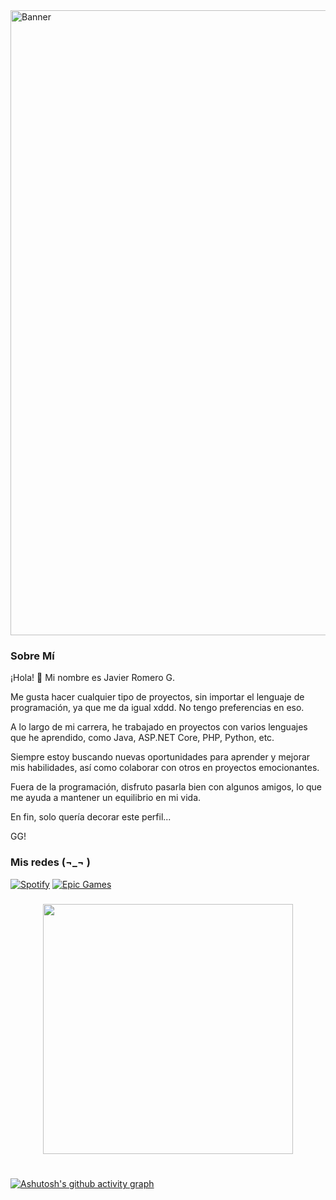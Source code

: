 <div>
  <img src="https://static.planetminecraft.com/files/profile_banner/5108661_2.png" style="width: 1000px; height: auto;" alt="Banner" />
</div>



### Sobre Mí


¡Hola! 👋 Mi nombre es Javier Romero G.

Me gusta hacer cualquier tipo de proyectos, sin importar el lenguaje de programación, ya que me da igual xddd. No tengo preferencias en eso.

A lo largo de mi carrera, he trabajado en proyectos con varios lenguajes que he aprendido, como Java, ASP.NET Core, PHP, Python, etc.

Siempre estoy buscando nuevas oportunidades para aprender y mejorar mis habilidades, así como colaborar con otros en proyectos emocionantes.

Fuera de la programación, disfruto pasarla bien con algunos amigos, lo que me ayuda a mantener un equilibrio en mi vida.

En fin, solo quería decorar este perfil...

GG!


###

### Mis redes (¬_¬ )
[![Spotify](https://img.shields.io/badge/Spotify-Playlist-green?logo=spotify)](https://open.spotify.com/playlist/4Z3oJoBIRP2DWHaNylkRo2?si=f9210670999a426b)     [![Epic Games](https://img.shields.io/badge/Epic%20Games-Javi.cr.-blue?logo=epicgames)](https://www.epicgames.com)

###



<div align="center">
  <img src="https://github.com/Anmol-Baranwal/Cool-GIFs-For-GitHub/assets/74038190/7b282ec6-fcc3-4600-90a7-2c3140549f58" width="400">
<br><br>
</div>


###
[![Ashutosh's github activity graph](https://github-readme-activity-graph-fjqz177.vercel.app/graph?username=Javi-CR&theme=github-light)](https://github.com/ashutosh00710/github-readme-activity-graph)
